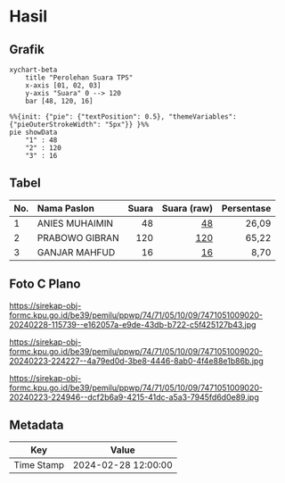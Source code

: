 # Hasil

## Grafik

```mermaid
xychart-beta
    title "Perolehan Suara TPS"
    x-axis [01, 02, 03]
    y-axis "Suara" 0 --> 120
    bar [48, 120, 16]
```

```mermaid
%%{init: {"pie": {"textPosition": 0.5}, "themeVariables": {"pieOuterStrokeWidth": "5px"}} }%%
pie showData
    "1" : 48
    "2" : 120
    "3" : 16
```

## Tabel

| No. | Nama Paslon    | Suara | Suara (raw) | Persentase |
|:--- |:-------------- | -----:| -----------:| ----------:|
| 1   | ANIES MUHAIMIN | 48    | [48][p-1]   | 26,09      |
| 2   | PRABOWO GIBRAN | 120   | [120][p-2]  | 65,22      |
| 3   | GANJAR MAHFUD  | 16    | [16][p-3]   | 8,70       |


[p-1]: https://github.com/gigit-pemilu/pemilu-2024-74-sulawesi-tenggara/blob/main/pilpres/hitung-suara/sub/74-sulawesi-tenggara/sub/71-kota-kendari/sub/05-kendari-barat/sub/1009-lahundape/sub/020-tps/sub/paslon-1.txt
[p-2]: https://github.com/gigit-pemilu/pemilu-2024-74-sulawesi-tenggara/blob/main/pilpres/hitung-suara/sub/74-sulawesi-tenggara/sub/71-kota-kendari/sub/05-kendari-barat/sub/1009-lahundape/sub/020-tps/sub/paslon-2.txt
[p-3]: https://github.com/gigit-pemilu/pemilu-2024-74-sulawesi-tenggara/blob/main/pilpres/hitung-suara/sub/74-sulawesi-tenggara/sub/71-kota-kendari/sub/05-kendari-barat/sub/1009-lahundape/sub/020-tps/sub/paslon-3.txt

## Foto C Plano

https://sirekap-obj-formc.kpu.go.id/be39/pemilu/ppwp/74/71/05/10/09/7471051009020-20240228-115739--e162057a-e9de-43db-b722-c5f425127b43.jpg

https://sirekap-obj-formc.kpu.go.id/be39/pemilu/ppwp/74/71/05/10/09/7471051009020-20240223-224227--4a79ed0d-3be8-4446-8ab0-4f4e88e1b86b.jpg

https://sirekap-obj-formc.kpu.go.id/be39/pemilu/ppwp/74/71/05/10/09/7471051009020-20240223-224946--dcf2b6a9-4215-41dc-a5a3-7945fd6d0e89.jpg


## Metadata

| Key        | Value               |
| ---------- | ------------------- |
| Time Stamp | 2024-02-28 12:00:00 |



